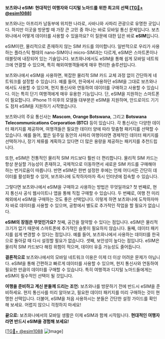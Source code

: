 **보츠와나 eSIM: 현대적인 여행자와 디지털 노마드를 위한 최고의 선택 [[TG💪+ @esim1088](https://t.me/s/esim1088)]**

보츠와나는 아프리카 남동부에 위치한 나라로, 사바나와 사파리 관광으로 유명한 곳입니다. 하지만 이곳을 방문할 때 가장 큰 고민 중 하나는 바로 모바일 통신 문제입니다. 보츠와나에서 어떻게 데이터를 사용할 수 있을까요? 이 질문에 대한 답은 바로 **eSIM**입니다.

eSIM이란, 물리적으로 존재하지 않는 SIM 카드를 의미합니다. 일반적으로 우리가 사용하는 플라스틱 형태의 nano-SIM이나 micro-SIM과는 다르게, eSIM은 스마트폰이나 태블릿에 내장되어 있는 기술입니다. 보츠와나에서도 eSIM을 통해 쉽게 모바일 네트워크에 연결할 수 있으며, 특히 해외여행객들에게 매우 편리한 솔루션입니다.

보츠와나에서 eSIM을 사용하면, 복잡한 물리적 SIM 카드 교체 과정 없이 간단하게 네트워크를 설정할 수 있습니다. 예를 들어, 한국에서 사용하던 eSIM을 그대로 보츠와나에서도 사용할 수 있으며, 현지 통신사와 연동하여 데이터를 구매하고 사용할 수 있습니다. 이는 특히 단기 여행객에게 매우 유용한 기능입니다. 단, eSIM을 지원하는 스마트폰이 필요합니다. iPhone 11 이후의 모델들 대부분은 eSIM을 지원하며, 안드로이드 기기도 점차 eSIM을 지원하기 시작했습니다.

보츠와나의 주요 통신사는 **Mascom**, **Orange Botswana**, 그리고 **Botswana Telecommunications Corporation (BTC)** 등이 있습니다. 각 통신사는 다양한 데이터 패키지를 제공하며, 여행객들은 필요한 데이터 양에 따라 맞춤형 패키지를 선택할 수 있습니다. 예를 들어, 짧은 일주일 동안의 사파리 여행이라면 경제적인 데이터 패키지를 선택하거나, 장기 체류를 계획하고 있다면 더 많은 용량을 제공하는 패키지를 추천드립니다.

또한, eSIM은 전통적인 물리적 SIM 카드보다 훨씬 더 편리합니다. 물리적 SIM 카드는 항상 분실할 가능성이 존재하고, 국제적으로 이동하면서 새로운 SIM 카드를 구매해야 하는 번거로움이 따릅니다. 반면 eSIM은 한번 설정한 후에는 언제 어디서든 간단히 데이터를 활성화할 수 있어, 보츠와나에 도착하자마자 즉시 인터넷에 접속할 수 있습니다.

그렇다면 보츠와나에서 eSIM을 구매하고 사용하는 방법은 무엇일까요? 첫 번째로, 현지 통신사 공식 웹사이트나 앱을 통해 직접 구매할 수 있습니다. 두 번째로, 여행 전 미리 해외에서 eSIM을 구매하는 것도 좋은 선택입니다. 이렇게 하면 보츠와나에 도착하자마자 바로 데이터를 사용할 수 있으며, 공항에서 별도로 추가적인 작업을 할 필요가 없습니다.

**eSIM의 장점은 무엇인가요?**
첫째, 공간을 절약할 수 있다는 점입니다. eSIM은 물리적 크기가 없기 때문에 스마트폰에 추가적인 슬롯이 필요하지 않습니다. 둘째, 데이터 패키지를 쉽게 변경할 수 있다는 점입니다. 예를 들어, 보츠와나에서 사용하는 데이터를 한국으로 돌아갈 때 다시 설정할 필요가 없습니다. 셋째, 보안성이 높다는 점입니다. eSIM은 물리적 SIM 카드보다 해킹 위험이 적으며, 데이터 유출 가능성도 줄어듭니다.

**결론적으로**
보츠와나에서의 모바일 네트워크 이용은 이제 더 이상 어려운 문제가 아닙니다. eSIM을 통해 간편하고 빠르게 데이터를 사용할 수 있으며, 현지 통신사와 연동하여 필요한 만큼의 데이터를 구매할 수 있습니다. 특히 여행객과 디지털 노마드들에게는 eSIM이 필수적인 선택이 될 것입니다.

**여행을 준비하고 계신 분들께 드리는 조언:** 보츠와나를 방문하기 전에 반드시 eSIM을 준비하세요. 현지 통신사를 미리 알아보고, 필요한 데이터 패키지를 미리 구매하는 것이 현명한 선택입니다. 더불어, eSIM을 처음 사용하시는 분들은 간단한 설정 가이드를 확인해 보세요. 어렵지 않으니 걱정하지 마세요!

**끝으로:** 보츠와나에서의 모바일 생활은 이제 eSIM과 함께 시작됩니다. **현대적인 여행자라면 반드시 eSIM을 경험해 보세요!** 

[[TG💪+ @esim1088](https://t.me/s/esim1088) ![Image](https://i.postimg.cc/Y0z9fWf4/image.png)]